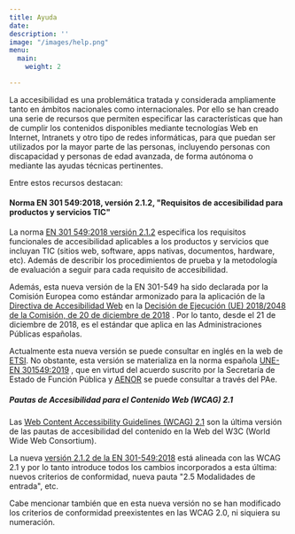 ```yaml
---
title: Ayuda
date: 
description: ''
image: "/images/help.png"
menu:
  main:
    weight: 2

---
```

La accesibilidad es una problemática tratada y considerada ampliamente tanto en ámbitos nacionales como internacionales. Por ello se han creado una serie de recursos que permiten especificar las características que han de cumplir los contenidos disponibles mediante tecnologías Web en Internet, Intranets y otro tipo de redes informáticas, para que puedan ser utilizados por la mayor parte de las personas, incluyendo personas con discapacidad y personas de edad avanzada, de forma autónoma o mediante las ayudas técnicas pertinentes.

Entre estos recursos destacan:

#### Norma EN 301 549:2018, versión 2.1.2, "Requisitos de accesibilidad para productos y servicios TIC"

La norma [EN 301 549:2018 versión 2.1.2](https://www.etsi.org/deliver/etsi_en/301500_301599/301549/02.01.02_60/en_301549v020102p.pdf "EN 301 549:2018 versión 2.1.2 (Abre en nueva ventana)") especifica los requisitos funcionales de accesibilidad aplicables a los productos y servicios que incluyan TIC (sitios web, software, apps nativas, documentos, hardware, etc). Además de describir los procedimientos de prueba y la metodología de evaluación a seguir para cada requisito de accesibilidad.

Además, esta nueva versión de la EN 301-549 ha sido declarada por la Comisión Europea como estándar armonizado para la aplicación de la [Directiva de Accesibilidad Web](https://administracionelectronica.gob.es/pae_Home/pae_Estrategias/pae_lineas_ccoperacion/pae_Cooperacion_Internacional/pae_Accesibilidad-contexto-internacional.html "Directiva de Accesibilidad Web") en la [Decisión de Ejecución (UE) 2018/2048 de la Comisión, de 20 de diciembre de 2018](https://eur-lex.europa.eu/legal-content/ES/TXT/?uri=uriserv:OJ.L_.2018.327.01.0084.01.SPA&toc=OJ:L:2018:327:TOC "Decisión de Ejecución (UE) 2018/2048 de la Comisión, de 20 de diciembre de 2018 (Abre en nueva ventana)") . Por lo tanto, desde el 21 de diciembre de 2018, es el estándar que aplica en las Administraciones Públicas españolas.

Actualmente esta nueva versión se puede consultar en inglés en la web de [ETSI](https://www.etsi.org/ "ETSI (Abre en nueva ventana)"). No obstante, esta versión se materializa en la norma española [UNE-EN 301549:2019](http://administracionelectronica.gob.es/PAe/accesibilidad/une-en-301549-2019.pdf "UNE-EN 301549:2019") , que en virtud del acuerdo suscrito por la Secretaría de Estado de Función Pública y [AENOR](http://www.aenor.es/aenor/certificacion/resp_social/accesibilidad_tic.asp "AENOR (Abre en nueva ventana)") se puede consultar a través del PAe.

##### Pautas de Accesibilidad para el Contenido Web (WCAG) 2.1

Las [Web Content Accessibility Guidelines (WCAG) 2.1](http://www.w3.org/TR/2018/REC-WCAG21-20180605/ "Web Content Accessibility Guidelines 2.1 (Abre en nueva ventana)") son la última versión de las pautas de accesibilidad del contenido en la Web del W3C (World Wide Web Consortium).

La nueva [versión 2.1.2 de la EN 301-549:2018](https://www.etsi.org/deliver/etsi_en/301500_301599/301549/02.01.02_60/en_301549v020102p.pdf "versión 2.1.2 de la EN 301-549:2018 (Abre en nueva ventana)") está alineada con las WCAG 2.1 y por lo tanto introduce todos los cambios incorporados a esta última: nuevos criterios de conformidad, nueva pauta "2.5 Modalidades de entrada", etc.

Cabe mencionar también que en esta nueva versión no se han modificado los criterios de conformidad preexistentes en las WCAG 2.0, ni siquiera su numeración.